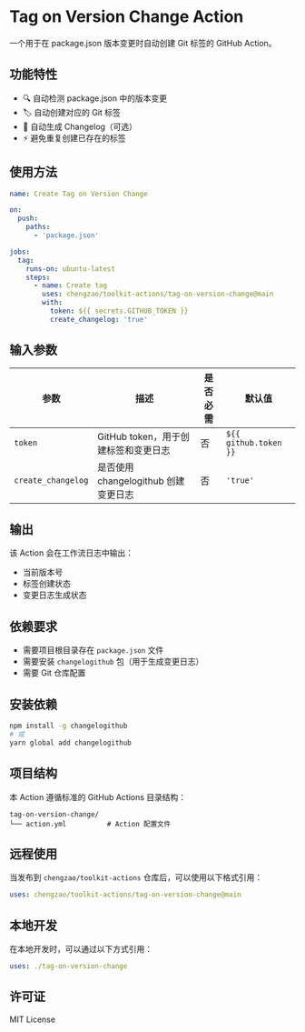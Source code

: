 # Tag on Version Change Action

一个用于在 package.json 版本变更时自动创建 Git 标签的 GitHub Action。

## 功能特性

- 🔍 自动检测 package.json 中的版本变更
- 🏷️ 自动创建对应的 Git 标签
- 📝 自动生成 Changelog（可选）
- ⚡ 避免重复创建已存在的标签

## 使用方法

```yaml
name: Create Tag on Version Change

on:
  push:
    paths:
      - 'package.json'

jobs:
  tag:
    runs-on: ubuntu-latest
    steps:
      - name: Create tag
        uses: chengzao/toolkit-actions/tag-on-version-change@main
        with:
          token: ${{ secrets.GITHUB_TOKEN }}
          create_changelog: 'true'
```

## 输入参数

| 参数 | 描述 | 是否必需 | 默认值 |
|------|------|----------|--------|
| `token` | GitHub token，用于创建标签和变更日志 | 否 | `${{ github.token }}` |
| `create_changelog` | 是否使用 changelogithub 创建变更日志 | 否 | `'true'` |

## 输出

该 Action 会在工作流日志中输出：
- 当前版本号
- 标签创建状态
- 变更日志生成状态

## 依赖要求

- 需要项目根目录存在 `package.json` 文件
- 需要安装 `changelogithub` 包（用于生成变更日志）
- 需要 Git 仓库配置

## 安装依赖

```bash
npm install -g changelogithub
# 或
yarn global add changelogithub
```

## 项目结构

本 Action 遵循标准的 GitHub Actions 目录结构：

```
tag-on-version-change/
└── action.yml          # Action 配置文件
```

## 远程使用

当发布到 `chengzao/toolkit-actions` 仓库后，可以使用以下格式引用：

```yaml
uses: chengzao/toolkit-actions/tag-on-version-change@main
```

## 本地开发

在本地开发时，可以通过以下方式引用：

```yaml
uses: ./tag-on-version-change
```

## 许可证

MIT License